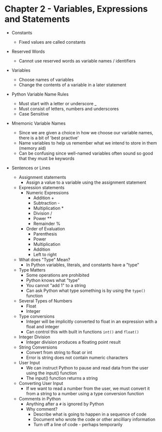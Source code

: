 # Chapter 2 - Variables, Expressions and Statements

* Constants
    * Fixed values are called constants

* Reserved Words
    * Cannot use reserved words as variable names / identifiers

* Variables
    * Choose names of variables
    * Change the contents of a variable in a later statement

* Python Variable Name Rules
    * Must start with a letter or underscore _
    * Must consist of letters, numbers and underscores
    * Case Sensitive

* Mnemonic Variable Names
    * Since we are given a choice in how we choose our variable names, there is a bit of 'best practive'
    * Name variables to help us remember what we intend to store in them (memory aid)
    * Can be confusing since well-named variables often sound so good that they must be keywords

* Sentences or Lines
    * Assignment statements
        * Assign a value to a variable using the assignment statement
    * Expression statements
        * Numeric Expressions
            * Addition + 
            * Subtraction -
            * Multiplication *
            * Division /
            * Power **
            * Remainder %
        * Order of Evaluation
            * Parenthesis
            * Power
            * Multiplication
            * Addition
            * Left to right
    * What does "Type" Mean?
        * In Python variables, literals, and constants have a "type"
    * Type Matters
        * Some operations are prohibited
        * Python knows what "type"
        * You cannot "add 1" to a string
        * Can ask Python what type something is by using the `type()` function
    * Several Types of Numbers
        * Float
        * Integer
    * Type conversions
        * Integer will be implicitly converted to float in an expression with a float and integer
        * Can control this with built in functions `int()` and `float()`
    * Integer Division
        * Integer division produces a floating point result
    * String Conversions
        * Convert from string to float or int
        * Error is string does not contain numeric characters
    * User Input
        * We can instruct Python to pause and read data from the user using the input() function
        * The input() function returns a string
    * Converting User Input
        * If we want to read a number from the user, we must convert it from a string to a number using a type conversion function
    * Comments in Python
        * Anything after a `#` is ignored by Python
        * Why comment?
            * Describe what is going to happen in a sequence of code
            * Document who wrote the code or other ancilliary information
            * Turn off a line of code - perhaps temporarily

            
